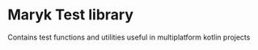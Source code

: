# Maryk Test library

Contains test functions and utilities useful in multiplatform kotlin projects
